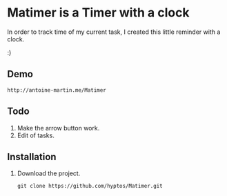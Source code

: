 # Matimer is a Timer with a clock

In order to track time of my current task, I created this little reminder with a clock. 

:)

## Demo

   ```
   http://antoine-martin.me/Matimer
   ```

## Todo

1. Make the arrow button work.
2. Edit of tasks.

## Installation

1. Download the project.

   ```
   git clone https://github.com/hyptos/Matimer.git
   ```


